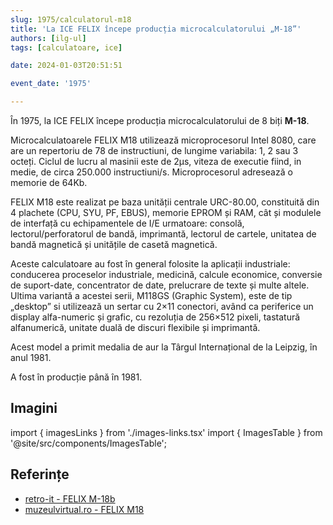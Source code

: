 ```yaml
---
slug: 1975/calculatorul-m18
title: 'La ICE FELIX începe producția microcalculatorului „M-18”'
authors: [ilg-ul]
tags: [calculatoare, ice]

date: 2024-01-03T20:51:51

event_date: '1975'

---
```


În 1975, la ICE FELIX începe producția microcalculatorului de 8 biți **M-18**.

<!-- truncate -->

Microcalculatoarele FELIX M18 utilizează microprocesorul Intel 8080, care are un repertoriu de 78 de instructiuni, de lungime variabila: 1, 2 sau 3 octeți. Ciclul de lucru al masinii este de 2μs, viteza de executie fiind, in medie, de circa 250.000 instructiuni/s. Microprocesorul adresează o memorie de 64Kb.

FELIX M18 este realizat pe baza unității centrale URC-80.00, constituită din 4 plachete (CPU, SYU, PF, EBUS), memorie EPROM și RAM, cât și modulele de interfață cu echipamentele de I/E urmatoare: consolă, lectorul/perforatorul de bandă, imprimantă, lectorul de cartele, unitatea de bandă magnetică și unitățile de casetă magnetică.

Aceste calculatoare au fost în general folosite la aplicații industriale: conducerea proceselor industriale, medicină, calcule economice, conversie de suport-date, concentrator de date, prelucrare de texte și multe altele. Ultima variantă a acestei serii, M118GS (Graphic System), este de tip „desktop” si utilizează un sertar cu 2×11 conectori, având ca periferice un display alfa-numeric și grafic, cu rezoluția de 256×512 pixeli, tastatură alfanumerică, unitate duală de discuri flexibile și imprimantă.

Acest model a primit medalia de aur la Târgul Internațional de la Leipzig, în anul 1981.

A fost în producție până în 1981.

## Imagini

import { imagesLinks } from './images-links.tsx'
import { ImagesTable } from '@site/src/components/ImagesTable';

<ImagesTable images={imagesLinks}/>

## Referințe

- [retro-it - FELIX M-18b](https://retroit.ro/product/m18b/)
- [muzeulvirtual.ro - FELIX M18](https://muzeulvirtual.ro/imagini/ice-felix-m18/)
